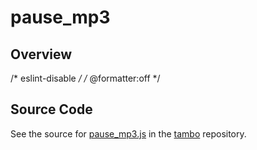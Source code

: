 # pause_mp3

## Overview

/* eslint-disable */
/* @formatter:off */



## Source Code

See the source for [pause_mp3.js](https://github.com/phetsims/tambo/blob/main/sounds/pause_mp3.js) in the [tambo](https://github.com/phetsims/tambo) repository.
